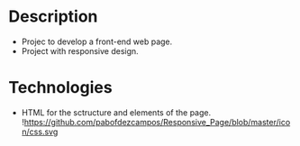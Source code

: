 # Description
- Projec to develop a front-end web page.
- Project with responsive design.

# Technologies
- HTML for the sctructure and elements of the page.
!https://github.com/pabofdezcampos/Responsive_Page/blob/master/icon/css.svg
